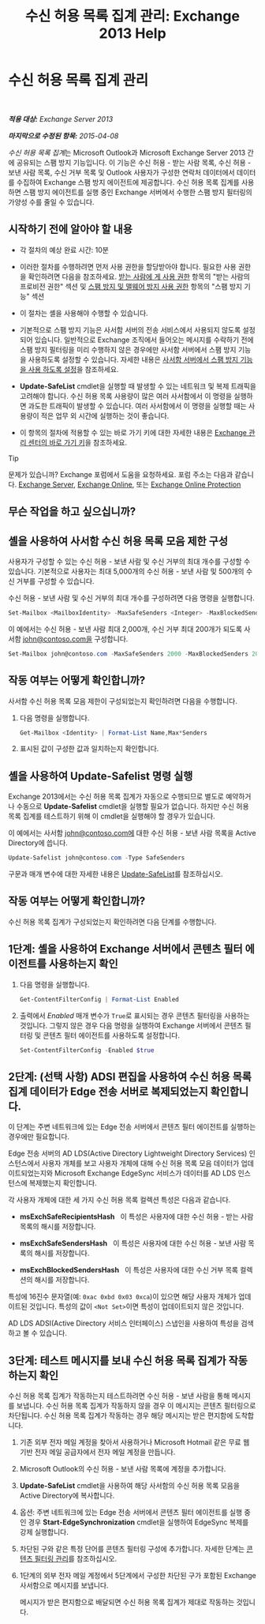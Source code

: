 ﻿---
title: '수신 허용 목록 집계 관리: Exchange 2013 Help'
TOCTitle: 수신 허용 목록 집계 관리
ms:assetid: 5ac17168-f411-4cb7-ae98-ebefb865b210
ms:mtpsurl: https://technet.microsoft.com/ko-kr/library/Aa998280(v=EXCHG.150)
ms:contentKeyID: 50483189
ms.date: 05/22/2018
mtps_version: v=EXCHG.150
ms.translationtype: MT
---

# 수신 허용 목록 집계 관리

 

_**적용 대상:** Exchange Server 2013_

_**마지막으로 수정된 항목:** 2015-04-08_

*수신 허용 목록 집계*는 Microsoft Outlook과 Microsoft Exchange Server 2013 간에 공유되는 스팸 방지 기능입니다. 이 기능은 수신 허용 - 받는 사람 목록, 수신 허용 - 보낸 사람 목록, 수신 거부 목록 및 Outlook 사용자가 구성한 연락처 데이터에서 데이터를 수집하여 Exchange 스팸 방지 에이전트에 제공합니다. 수신 허용 목록 집계를 사용하면 스팸 방지 에이전트를 실행 중인 Exchange 서버에서 수행한 스팸 방지 필터링의 가양성 수를 줄일 수 있습니다.

## 시작하기 전에 알아야 할 내용

  - 각 절차의 예상 완료 시간: 10분

  - 이러한 절차를 수행하려면 먼저 사용 권한을 할당받아야 합니다. 필요한 사용 권한을 확인하려면 다음을 참조하세요. [받는 사람에 게 사용 권한](recipients-permissions-exchange-2013-help.md) 항목의 "받는 사람의 프로비전 권한" 섹션 및 [스팸 방지 및 맬웨어 방지 사용 권한](anti-spam-and-anti-malware-permissions-exchange-2013-help.md) 항목의 "스팸 방지 기능" 섹션

  - 이 절차는 셸을 사용해야 수행할 수 있습니다.

  - 기본적으로 스팸 방지 기능은 사서함 서버의 전송 서비스에서 사용되지 않도록 설정되어 있습니다. 일반적으로 Exchange 조직에서 들어오는 메시지를 수락하기 전에 스팸 방지 필터링을 미리 수행하지 않은 경우에만 사서함 서버에서 스팸 방지 기능을 사용하도록 설정할 수 있습니다. 자세한 내용은 [사서함 서버에서 스팸 방지 기능을 사용 하도록 설정](enable-anti-spam-functionality-on-mailbox-servers-exchange-2013-help.md)을 참조하세요.

  - **Update-SafeList** cmdlet을 실행할 때 발생할 수 있는 네트워크 및 복제 트래픽을 고려해야 합니다. 수신 허용 목록 사용량이 많은 여러 사서함에서 이 명령을 실행하면 과도한 트래픽이 발생할 수 있습니다. 여러 사서함에서 이 명령을 실행할 때는 사용량이 적은 업무 외 시간에 실행하는 것이 좋습니다.

  - 이 항목의 절차에 적용할 수 있는 바로 가기 키에 대한 자세한 내용은 [Exchange 관리 센터의 바로 가기 키](keyboard-shortcuts-in-the-exchange-admin-center-exchange-online-protection-help.md)을 참조하세요.


> [!TIP]
> 문제가 있습니까? Exchange 포럼에서 도움을 요청하세요. 포럼 주소는 다음과 같습니다. <A href="https://go.microsoft.com/fwlink/p/?linkid=60612">Exchange Server</A>, <A href="https://go.microsoft.com/fwlink/p/?linkid=267542">Exchange Online</A>, 또는 <A href="https://go.microsoft.com/fwlink/p/?linkid=285351">Exchange Online Protection</A>



## 무슨 작업을 하고 싶으십니까?

## 셸을 사용하여 사서함 수신 허용 목록 모음 제한 구성

사용자가 구성할 수 있는 수신 허용 - 보낸 사람 및 수신 거부의 최대 개수를 구성할 수 있습니다. 기본적으로 사용자는 최대 5,000개의 수신 허용 - 보낸 사람 및 500개의 수신 거부를 구성할 수 있습니다.

수신 허용 - 보낸 사람 및 수신 거부의 최대 개수를 구성하려면 다음 명령을 실행합니다.

```powershell
Set-Mailbox <MailboxIdentity> -MaxSafeSenders <Integer> -MaxBlockedSenders <Integer>
```

이 예에서는 수신 허용 - 보낸 사람 최대 2,000개, 수신 거부 최대 200개가 되도록 사서함 john@contoso.com을 구성합니다.

```powershell
Set-Mailbox john@contoso.com -MaxSafeSenders 2000 -MaxBlockedSenders 200
```

## 작동 여부는 어떻게 확인합니까?

사서함 수신 허용 목록 모음 제한이 구성되었는지 확인하려면 다음을 수행합니다.

1.  다음 명령을 실행합니다.
    
    ```powershell
    Get-Mailbox <Identity> | Format-List Name,Max*Senders
    ```

2.  표시된 값이 구성한 값과 일치하는지 확인합니다.

## 셸을 사용하여 Update-Safelist 명령 실행

Exchange 2013에서는 수신 허용 목록 집계가 자동으로 수행되므로 별도로 예약하거나 수동으로 **Update-Safelist** cmdlet을 실행할 필요가 없습니다. 하지만 수신 허용 목록 집계를 테스트하기 위해 이 cmdlet을 실행해야 할 경우가 있습니다.

이 예에서는 사서함 john@contoso.com에 대한 수신 허용 - 보낸 사람 목록을 Active Directory에 씁니다.

```powershell
Update-Safelist john@contoso.com -Type SafeSenders
```

구문과 매개 변수에 대한 자세한 내용은 [Update-SafeList](https://technet.microsoft.com/ko-kr/library/bb125034\(v=exchg.150\))를 참조하십시오.

## 작동 여부는 어떻게 확인합니까?

수신 허용 목록 집계가 구성되었는지 확인하려면 다음 단계를 수행합니다.

## 1단계: 셸을 사용하여 Exchange 서버에서 콘텐츠 필터 에이전트를 사용하는지 확인

1.  다음 명령을 실행합니다.
    
    ```powershell
    Get-ContentFilterConfig | Format-List Enabled
    ```

2.  출력에서 *Enabled* 매개 변수가 `True`로 표시되는 경우 콘텐츠 필터링을 사용하는 것입니다. 그렇지 않은 경우 다음 명령을 실행하여 Exchange 서버에서 콘텐츠 필터링 및 콘텐츠 필터 에이전트를 사용하도록 설정합니다.
    
    ```powershell
    Set-ContentFilterConfig -Enabled $true
    ```

## 2단계: (선택 사항) ADSI 편집을 사용하여 수신 허용 목록 집계 데이터가 Edge 전송 서버로 복제되었는지 확인합니다.

이 단계는 주변 네트워크에 있는 Edge 전송 서버에서 콘텐츠 필터 에이전트를 실행하는 경우에만 필요합니다.

Edge 전송 서버의 AD LDS(Active Directory Lightweight Directory Services) 인스턴스에서 사용자 개체를 보고 사용자 개체에 대해 수신 허용 목록 모음 데이터가 업데이트되었는지와 Microsoft Exchange EdgeSync 서비스가 데이터를 AD LDS 인스턴스에 복제했는지 확인합니다.

각 사용자 개체에 대한 세 가지 수신 허용 목록 컬렉션 특성은 다음과 같습니다.

  - **msExchSafeRecipientsHash**   이 특성은 사용자에 대한 수신 허용 - 받는 사람 목록의 해시를 저장합니다.

  - **msExchSafeSendersHash**   이 특성은 사용자에 대한 수신 허용 - 보낸 사람 목록의 해시를 저장합니다.

  - **msExchBlockedSendersHash**   이 특성은 사용자에 대한 수신 거부 목록 컬렉션의 해시를 저장합니다.

특성에 16진수 문자열(예: `0xac 0xbd 0x03 0xca`)이 있으면 해당 사용자 개체가 업데이트된 것입니다. 특성의 값이 `<Not Set>`이면 특성이 업데이트되지 않은 것입니다.

AD LDS ADSI(Active Directory 서비스 인터페이스) 스냅인을 사용하여 특성을 검색하고 볼 수 있습니다.

## 3단계: 테스트 메시지를 보내 수신 허용 목록 집계가 작동하는지 확인

수신 허용 목록 집계가 작동하는지 테스트하려면 수신 허용 - 보낸 사람을 통해 메시지를 보냅니다. 수신 허용 목록 집계가 작동하지 않을 경우 이 메시지는 콘텐츠 필터링으로 차단됩니다. 수신 허용 목록 집계가 작동하는 경우 해당 메시지는 받은 편지함에 도착합니다.

1.  기존 외부 전자 메일 계정을 찾아서 사용하거나 Microsoft Hotmail 같은 무료 웹 기반 전자 메일 공급자에서 전자 메일 계정을 만듭니다.

2.  Microsoft Outlook의 수신 허용 - 보낸 사람 목록에 계정을 추가합니다.

3.  **Update-SafeList** cmdlet을 사용하여 해당 사서함의 수신 허용 목록 모음을 Active Directory에 복사합니다.

4.  옵션: 주변 네트워크에 있는 Edge 전송 서버에서 콘텐츠 필터 에이전트를 실행 중인 경우 **Start-EdgeSynchronization** cmdlet을 실행하여 EdgeSync 복제를 강제 실행합니다.

5.  차단된 구와 같은 특정 단어를 콘텐츠 필터링 구성에 추가합니다. 자세한 단계는 [콘텐츠 필터링 관리](manage-content-filtering-exchange-2013-help.md)를 참조하십시오.

6.  1단계의 외부 전자 메일 계정에서 5단계에서 구성한 차단된 구가 포함된 Exchange 사서함으로 메시지를 보냅니다.
    
    메시지가 받은 편지함으로 배달되면 수신 허용 목록 집계가 제대로 작동하는 것입니다.

